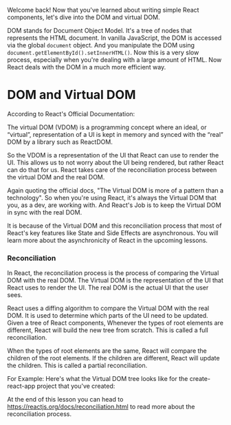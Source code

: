 
Welcome back! Now that you've learned about writing simple React components, let's dive into the DOM and virtual DOM. 

DOM stands for Document Object Model. It's a tree of nodes that represents the HTML document. In vanilla JavaScript, the DOM is accessed via the global `document` object. And you manipulate the DOM using `document.getElementById().setInnerHTML()`. Now this is a very slow process, especially when you're dealing with a large amount of HTML. Now React deals with the DOM in a much more efficient way.

# DOM and Virtual DOM

According to React's Official Documentation:

The virtual DOM (VDOM) is a programming concept where an ideal, or “virtual”, representation of a UI is kept in memory and synced with the “real” DOM by a library such as ReactDOM.

So the VDOM is a representation of the UI that React can use to render the UI. This allows us to not worry about the UI being rendered, but rather React can do that for us. React takes care of the reconciliation process between the virtual DOM and the real DOM.

Again quoting the official docs, "The Virtual DOM is more of a pattern than a technology". So when you're using React, it's always the Virtual DOM that you, as a dev, are working with. And React's Job is to keep the Virtual DOM in sync with the real DOM.

It is because of the Virtual DOM and this reconciliation process that most of React's key features like State and Side Effects are asynchronous. You will learn more about the asynchronicity of React in the upcoming lessons.

### Reconciliation

In React, the reconciliation process is the process of comparing the Virtual DOM with the real DOM. The Virtual DOM is the representation of the UI that React uses to render the UI. The real DOM is the actual UI that the user sees. 

React uses a diffing algorithm to compare the Virtual DOM with the real DOM. It is used to determine which parts of the UI need to be updated. Given a tree of React components, Whenever the types of root elements are different, React will build the new tree from scratch. This is called a full reconciliation.

When the types of root elements are the same, React will compare the children of the root elements. If the children are different, React will update the children. This is called a partial reconciliation.

For Example: Here's what the Virtual DOM tree looks like for the create-react-app project that you've created:

At the end of this lesson you can head to https://reactjs.org/docs/reconciliation.html to read more about the reconciliation process.

